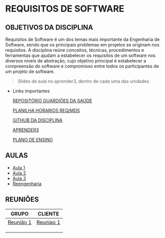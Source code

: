 # REQUISITOS DE SOFTWARE

## OBJETIVOS DA DISCIPLINA
Requisitos de Software é um dos temas mais importante da Engenharia de Software, sendo que os principais problemas em
projetos se originam nos requisitos. A disciplina reúne conceitos, técnicas, procedimentos e ferramentas que ajudam a
estabelecer os requisitos de um software nos diversos níveis de abstração, cujo objetivo principal é estabelecer a compreensão
do software e compromisso entre todos os participantes de um projeto de software.

>Slides de aula no aprender3, dentro de cada uma das unidades
* Links importantes

    [REPOSITÓRIO GUARDIÕES DA SAÚDE](https://github.com/ProEpiDesenvolvimento)

    [PLANILHA HORARIOS REQ/MDS](https://docs.google.com/spreadsheets/d/1vVkwMwdo6-5h4eXXzSNKUAAxNtPjKSo408V45qXrAZI/edit?usp=sharing)

    [GITHUB DA DISCIPLINA](https://GitHub.com/mdsreq-fga-unb)

    [APRENDER3](https://aprender3.unb.br/course/view.php?id=14592)

    [PLANO DE ENSINO](https://aprender3.unb.br/pluginfile.php/2148209/mod_resource/content/1/2022.1%20-%20REQ_Plano-de-Ensino%20-%20Turma%2001%20-%20v2.pdf)
## AULAS

* [Aula 1](https://github.com/LuizPettengill/FGA-2022.1/blob/main/subjects/RS/aula1.md)
* [Aula 2](https://github.com/LuizPettengill/FGA-2022.1/blob/main/subjects/RS/aula2.md)
* [Aula 3](https://github.com/LuizPettengill/FGA-2022.1/blob/main/subjects/RS/aula3.md)
* [Reengenharia](https://github.com/LuizPettengill/FGA-2022.1/blob/main/subjects/RS/projeto/reengenharia.md)

## REUNIÕES

|   GRUPO   |   CLIENTE  |
| --------- | ---------- |
|  [Reunião 1](https://github.com/LuizPettengill/FGA-2022.1/blob/main/subjects/RS/projeto/reunioes/reuniaoGeral1.md) | [Reuniao 1](https://github.com/LuizPettengill/FGA-2022.1/blob/main/subjects/RS/projeto/reunioes/reuniaoPO1.md) |
| | |
| | |
| | |
